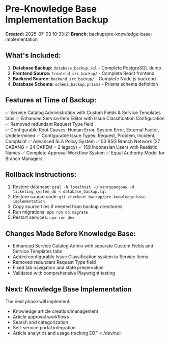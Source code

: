 # Pre-Knowledge Base Implementation Backup
**Created:** 2025-07-03 10:33:21
**Branch:** backup/pre-knowledge-base-implementation

## What's Included:
1. **Database Backup:** `database_backup.sql` - Complete PostgreSQL dump
2. **Frontend Source:** `frontend_src_backup/` - Complete React frontend
3. **Backend Source:** `backend_src_backup/` - Complete Node.js backend  
4. **Database Schema:** `schema_backup.prisma` - Prisma schema definition

## Features at Time of Backup:
✅ Service Catalog Administration with Custom Fields & Service Templates tabs
✅ Enhanced Service Item Editor with Issue Classification Configuration
✅ Removed redundant Request Type field  
✅ Configurable Root Causes: Human Error, System Error, External Factor, Undetermined
✅ Configurable Issue Types: Request, Problem, Incident, Complaint
✅ Advanced SLA Policy System
✅ 53 BSG Branch Network (27 CABANG + 24 CAPEM + 2 legacy)
✅ 159 Indonesian Users with Realistic Names
✅ Complete Approval Workflow System
✅ Equal Authority Model for Branch Managers

## Rollback Instructions:
1. Restore database: `psql -h localhost -U yanrypangouw -d ticketing_system_db < database_backup.sql`
2. Restore source code: `git checkout backup/pre-knowledge-base-implementation`
3. Copy source files if needed from backup directories
4. Run migrations: `npm run db:migrate`
5. Restart services: `npm run dev`

## Changes Made Before Knowledge Base:
- Enhanced Service Catalog Admin with separate Custom Fields and Service Templates tabs
- Added configurable Issue Classification system to Service Items
- Removed redundant Request Type field
- Fixed tab navigation and state preservation
- Validated with comprehensive Playwright testing

## Next: Knowledge Base Implementation
The next phase will implement:
- Knowledge article creation/management
- Article approval workflows  
- Search and categorization
- Self-service portal integration
- Article analytics and usage tracking
EOF < /dev/null
